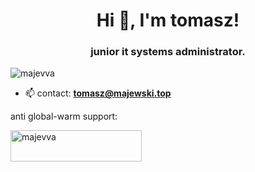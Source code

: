 <h1 align="center">Hi 👋, I'm tomasz!</h1>
<h3 align="center">junior it systems administrator.</h3>

<p align="left"> <img src="https://komarev.com/ghpvc/?username=majevva&label=%F0%9F%8C%8D&color=2287a0&style=flat-square" alt="majevva" /> </p>

- 📫 contact: **tomasz@majewski.top**


anti global-warm support:
<p><a href="https://www.buymeacoffee.com/majevva"> <img align="left" src="https://cdn.buymeacoffee.com/buttons/v2/default-yellow.png" height="50" width="210" alt="majevva" /></a></p><br><br>

